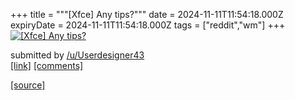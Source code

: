+++
title = """[Xfce] Any tips?"""
date = 2024-11-11T11:54:18.000Z
expiryDate = 2024-11-11T11:54:18.000Z
tags = ["reddit","wm"]
+++
[![[Xfce] Any tips?](https://b.thumbs.redditmedia.com/O3RiV-CE3yhtho6OS0ffu4KM6Qj30i_bb_lKFK3RBGw.jpg "[Xfce] Any tips?")](https://www.reddit.com/r/unixporn/comments/1goqh3w/xfce_any_tips/)

submitted by [/u/Userdesigner43](https://www.reddit.com/user/Userdesigner43)  
[\[link\]](https://www.reddit.com/gallery/1goqh3w) [\[comments\]](https://www.reddit.com/r/unixporn/comments/1goqh3w/xfce_any_tips/)

[[source]](https://www.reddit.com/r/unixporn/comments/1goqh3w/xfce_any_tips/)
